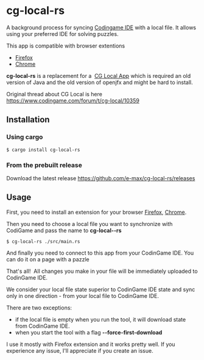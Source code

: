 # cg-local-rs

A background process for syncing [Codingame IDE](https://www.codingame.com/) with a local file. 
It allows using your preferred IDE for solving puzzles. 

This app is compatible with browser extentions 
* [Firefox](https://addons.mozilla.org/en-US/firefox/addon/cg-local/)
* [Chrome](https://chrome.google.com/webstore/detail/cg-local/ihakjfajoihlncbnggmcmmeabclpfdgo)

**cg-local-rs** is a replacement for a  [CG Local App](https://github.com/jmerle/cg-local-app) which is required an old version of Java
and the old version of openjfx and might be hard to install. 

Original thread about CG Local is here https://www.codingame.com/forum/t/cg-local/10359

## Installation

### Using cargo
```
$ cargo install cg-local-rs
```

### From the prebuilt release

Download the latest release 
https://github.com/e-max/cg-local-rs/releases



## Usage
First, you need to install an extension for your browser [Firefox](https://addons.mozilla.org/en-US/firefox/addon/cg-local/), [Chrome](https://chrome.google.com/webstore/detail/cg-local/ihakjfajoihlncbnggmcmmeabclpfdgo).


Then you need to choose a local file you want to synchronize with CodiGame and pass the name to **cg-local--rs**
```
$ cg-local-rs ./src/main.rs
```
And finally you need to connect to this app from your CodinGame IDE. You can do it on a page with a pazzle


That's all!  All changes you make in your file will be immediately uploaded to CodinGame IDE.

We consider your local file state superior to CodinGame IDE state and sync only in one direction - from your local file to CodinGame IDE.

There are two exceptions: 
* if the local file is empty when you run the tool, it will download state from CodinGame IDE.
* when you start the tool with a flag **--force-first-download**


I use it mostly with Firefox extension and it works pretty well. If you experience any issue, I'll appreciate if you create an issue.
